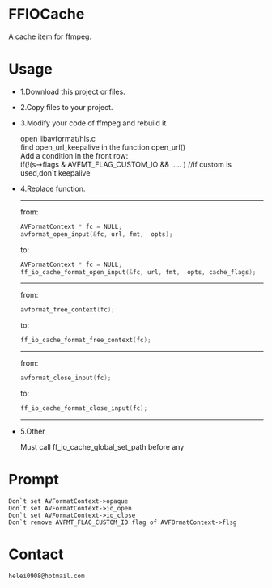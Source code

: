 # FFIOCache
A cache item for ffmpeg.

# Usage
  * 1.Download this project or files.
  
  * 2.Copy files to your project.
  
  * 3.Modify your code of ffmpeg and rebuild it

    open libavformat/hls.c <br>
    find open_url_keepalive in the function open_url() <br>
    Add a condition in the front row:<br/>
   	if(!(s->flags & AVFMT_FLAG_CUSTOM_IO && ..... )  //if custom is used,don`t keepalive <br>
  
  * 4.Replace function.
    
    ---
    from:
    ```C
    AVFormatContext * fc = NULL;
    avformat_open_input(&fc, url, fmt,  opts);
    ```
    to:
    ```C
    AVFormatContext * fc = NULL;
    ff_io_cache_format_open_input(&fc, url, fmt,  opts, cache_flags);
    ```
    ---
    from:
    ```C
    avformat_free_context(fc);
    ```
    to:
    ```C
    ff_io_cache_format_free_context(fc);
    ```
    ---
    from:
    ```C
    avformat_close_input(fc);
    ```
    to:
    ```C
    ff_io_cache_format_close_input(fc);
    ```
    ---

  * 5.Other

  	Must call ff_io_cache_global_set_path before any
# Prompt

	Don`t set AVFormatContext->opaque
	Don`t set AVFormatContext->io_open
	Don`t set AVFormatContext->io_close
	Don`t remove AVFMT_FLAG_CUSTOM_IO flag of AVFOrmatContext->flsg
# Contact
	helei0908@hotmail.com
